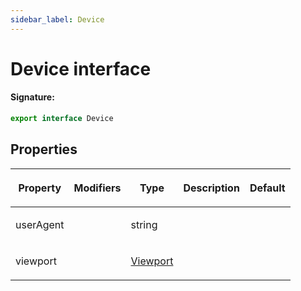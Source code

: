 ```yaml
---
sidebar_label: Device
---
```


# Device interface

#### Signature:

```typescript
export interface Device
```

## Properties

<table><thead><tr><th>

Property

</th><th>

Modifiers

</th><th>

Type

</th><th>

Description

</th><th>

Default

</th></tr></thead>
<tbody><tr><td>

<p id="useragent">userAgent</p>

</td><td>

</td><td>

string

</td><td>

</td><td>

</td></tr>
<tr><td>

<p id="viewport">viewport</p>

</td><td>

</td><td>

[Viewport](./puppeteer.viewport.md)

</td><td>

</td><td>

</td></tr>
</tbody></table>
